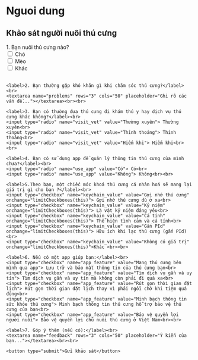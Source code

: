 # Nguoi dung
<!DOCTYPE html>
<html lang="vi">
<head>
  <meta charset="UTF-8">
  <title>Khảo sát người nuôi thú cưng</title>
</head>
<body>
  <h2>Khảo sát người nuôi thú cưng</h2>
  <form action="https://formspree.io/f/your-form-id" method="POST">
    <label>1. Bạn nuôi thú cưng nào?</label><br>
    <input type="checkbox" name="pet_type" value="Chó"> Chó<br>
    <input type="checkbox" name="pet_type" value="Mèo"> Mèo<br>
    <input type="checkbox" name="pet_type" value="Khác"> Khác<br><br>

    <label>2. Bạn thường gặp khó khăn gì khi chăm sóc thú cưng?</label><br>
    <textarea name="problems" rows="3" cols="50" placeholder="Ghi rõ các vấn đề..."></textarea><br><br>

    <label>3. Bạn có thường đưa thú cưng đi khám thú y hay dịch vụ thú cưng khác không?</label><br>
    <input type="radio" name="visit_vet" value="Thường xuyên"> Thường xuyên<br>
    <input type="radio" name="visit_vet" value="Thỉnh thoảng"> Thỉnh thoảng<br>
    <input type="radio" name="visit_vet" value="Hiếm khi"> Hiếm khi<br><br>

    <label>4. Bạn có sử dụng app để quản lý thông tin thú cưng của mình chưa?</label><br>
    <input type="radio" name="use_app" value="Có"> Có<br>
    <input type="radio" name="use_app" value="Không"> Không<br><br>

    <label>5.Theo bạn, một chiếc móc khoá thú cưng cá nhân hoá sẽ mang lại giá trị gì cho bạn ?</label><br>
    <input type="checkbox" name="keychain_value" value="Gợi nhớ thú cưng" onchange="limitCheckboxes(this)"> Gợi nhớ thú cưng dù ở xa<br>
    <input type="checkbox" name="keychain_value" value="Kỷ niệm" onchange="limitCheckboxes(this)"> Là vật kỷ niệm đáng yêu<br>
    <input type="checkbox" name="keychain_value" value="Cá tính" onchange="limitCheckboxes(this)"> Thể hiện tình cảm và cá tính<br>
    <input type="checkbox" name="keychain_value" value="Gắn PId" onchange="limitCheckboxes(this)"> Hữu ích khi lạc thú cưng (gắn PId)<br>
    <input type="checkbox" name="keychain_value" value="Không có giá trị" onchange="limitCheckboxes(this)">Khác <br><br>

    <label>6. Nếu có một app giúp bạn:</label><br>
    <input type="checkbox" name="app_feature" value="Mang thú cưng bên mình qua app"> Lưu trữ và bảo mật thông tin của thú cưng bạn<br>
    <input type="checkbox" name="app_feature" value="Tìm dịch vụ gần và uy tín"> Tìm dịch vụ gần và uy tín mà không còn phải đi quá xa<br>
    <input type="checkbox" name="app_feature" value="Rút gọn thời gian đặt lịch"> Rút gọn thời gian đặt lịch thay vì phải ngồi chờ khi tiệm quá đông<br>
    <input type="checkbox" name="app_feature" value="Minh bạch thông tin sức khỏe thú cưng"> Minh bạch thông tin thú cưng hỗ trợ bảo vệ thú cưng của bạn<br>
    <input type="checkbox" name="app_feature" value="Bảo vệ quyền lợi người nuôi"> Bảo vệ quyền lợi chủ nuôi thú cưng ở Việt Nam<br><br>

    <label>7. Góp ý thêm (nếu có):</label><br>
    <textarea name="feedback" rows="3" cols="50" placeholder="Ý kiến của bạn..."></textarea><br><br>

    <button type="submit">Gửi khảo sát</button>
  </form>
</body>
</html>
